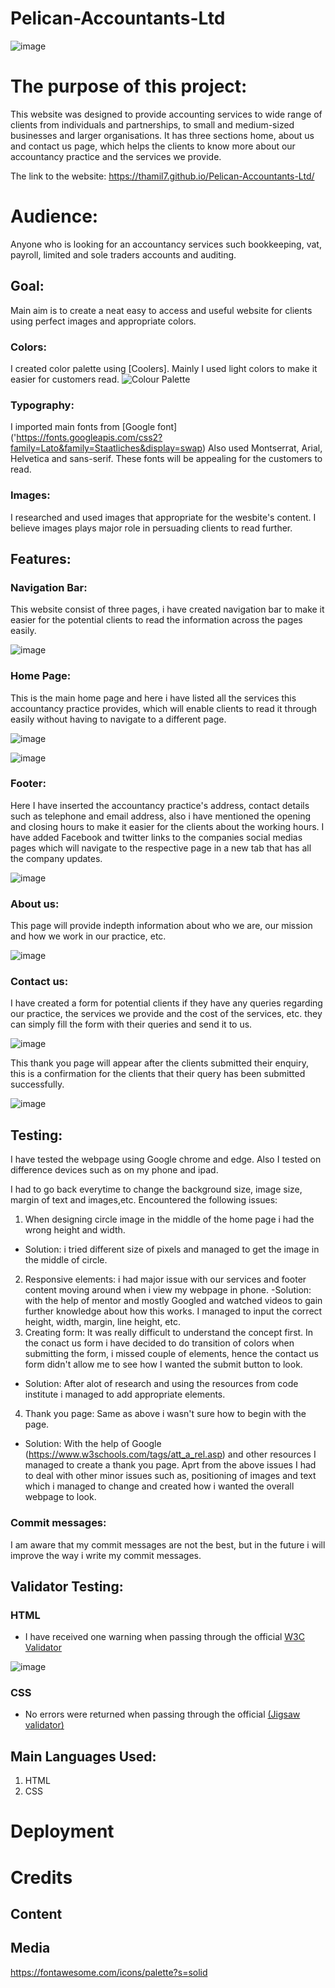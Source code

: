 # Pelican-Accountants-Ltd
![image](https://user-images.githubusercontent.com/106749935/184704069-54a77e80-aa1d-4a26-be1e-4344151efb7c.png)

# The purpose of this project:
This website was designed to provide accounting services to wide range of clients from individuals and partnerships, to small and medium-sized businesses and larger organisations. 
It has three sections home, about us and contact us page, which helps the clients to know more about our accountancy practice and the services we provide.

The link to the website: https://thamil7.github.io/Pelican-Accountants-Ltd/

# Audience:
Anyone who is looking for an accountancy services such bookkeeping, vat, payroll, limited and sole traders accounts and auditing.

## Goal:
Main aim is to create a neat easy to access and useful website for clients
using perfect images and appropriate colors.
### Colors: 
I created color palette using [Coolers].
Mainly I used light colors to make it easier for customers read. 
![Colour Palette](./assets/images/Color%20palette.png)

### Typography:
I imported main fonts from [Google font] ('https://fonts.googleapis.com/css2?family=Lato&family=Staatliches&display=swap)
Also used Montserrat, Arial, Helvetica and sans-serif. These fonts will be appealing for the customers to read.

### Images:
I researched and used images that appropriate for the wesbite's content. I believe images plays major role in persuading clients to read further.

## Features:

### Navigation Bar:

This website consist of three pages, i have created navigation bar to make it easier for the potential clients to read the information across the pages easily.

![image](https://user-images.githubusercontent.com/106749935/184714028-11505617-5b8d-4583-b62c-ffdae8218962.png)


### Home Page:

This is the main home page and here i have listed all the services this accountancy practice provides, which will enable clients to read it through easily without having to navigate to a different page.

![image](https://user-images.githubusercontent.com/106749935/184714348-c03caff3-ffa8-4624-b71d-8b321502354d.png)


![image](https://user-images.githubusercontent.com/106749935/184714512-ea2b151a-a70d-495f-a916-47887fa58093.png)


### Footer: 

Here I have inserted the accountancy practice's address, contact details such as telephone and email address, also i have mentioned the opening and closing hours to make it easier for the clients about the working hours.
I have added Facebook and twitter links to the companies social medias pages which will navigate to the respective page in a new tab that has all the company updates.

![image](https://user-images.githubusercontent.com/106749935/184714624-f7563293-8560-43d8-ae28-915c57e1a4d5.png)


### About us:

This page will provide indepth information about who we are, our mission and how we work in our practice, etc.

![image](https://user-images.githubusercontent.com/106749935/184714698-3d99b8e9-9d00-4460-b0cc-8ec4d54f71e7.png)



### Contact us:

I have created a form for potential clients if they have any queries regarding our practice, the services we provide and the cost of the services, etc. they can simply fill the form with their queries and send it to us.

![image](https://user-images.githubusercontent.com/106749935/184714797-539b1ebd-de2a-48f1-9fea-d0bbe42fa338.png)


This thank you page will appear after the clients submitted their enquiry, this is a confirmation for the clients that their query has been submitted successfully. 

![image](https://user-images.githubusercontent.com/106749935/184714927-1e58f8ff-1caf-405d-8b82-0a2635e4db46.png)


## Testing:

I have tested the webpage using Google chrome and edge. Also I tested on difference devices such as on my phone and ipad.

I had to go back everytime to change the background size, image size, margin of text and images,etc.
Encountered the following issues:
1) When designing circle image in the middle of the home page i had the wrong height and width.
- Solution: i tried different size of pixels and managed to get the image in the middle of circle.
2) Responsive elements: i had major issue with our services and footer content moving around when i view my webpage in phone.
-Solution: with the help of mentor and mostly Googled and watched videos to gain further knowledge about how this works. I managed to input the correct height, width, margin, line height, etc.
3) Creating form: It was really difficult to understand the concept first. In the conact us form i have decided to do transition of colors when submitting the form, i missed couple of elements, hence the contact us form didn't allow me to see how I wanted the submit button to look.
 - Solution: After alot of research and using the resources from code institute i managed to add appropriate elements.
4) Thank you page: Same as above i wasn't sure how to begin with the page.
- Solution: With the help of Google (https://www.w3schools.com/tags/att_a_rel.asp) and other resources I managed to create a thank you page.
Aprt from the above issues I had to deal with other minor issues such as, positioning of images and text which i managed to change and created how i wanted the overall webpage to look.

### Commit messages:
I am aware that my commit messages are not the best, but in the future i will improve the way i write my commit messages.

## Validator Testing:
### HTML
  - I have received one warning when passing through the official [W3C Validator](https://validator.w3.org/nu/?doc=https%3A%2F%2Fpelikantapeten.github.io%2Fp1-nacka-tomato-society%2F)

![image](https://user-images.githubusercontent.com/106749935/184723897-f8effc93-30f1-4994-adbc-2661488c883c.png)


### CSS
  - No errors were returned when passing through the official [(Jigsaw validator)](https://jigsaw.w3.org/css-validator/validator?)
  
## Main Languages Used:
1) HTML
2) CSS


# Deployment
# Credits
## Content
## Media
https://fontawesome.com/icons/palette?s=solid
